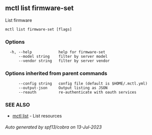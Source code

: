 ## mctl list firmware-set

List firmware

```
mctl list firmware-set [flags]
```

### Options

```
  -h, --help            help for firmware-set
      --model string    filter by server model
      --vendor string   filter by server vendor
```

### Options inherited from parent commands

```
      --config string   config file (default is $HOME/.mctl.yml)
      --output-json     Output listing as JSON
      --reauth          re-authenticate with oauth services
```

### SEE ALSO

* [mctl list](mctl_list.md)	 - List resources

###### Auto generated by spf13/cobra on 13-Jul-2023
